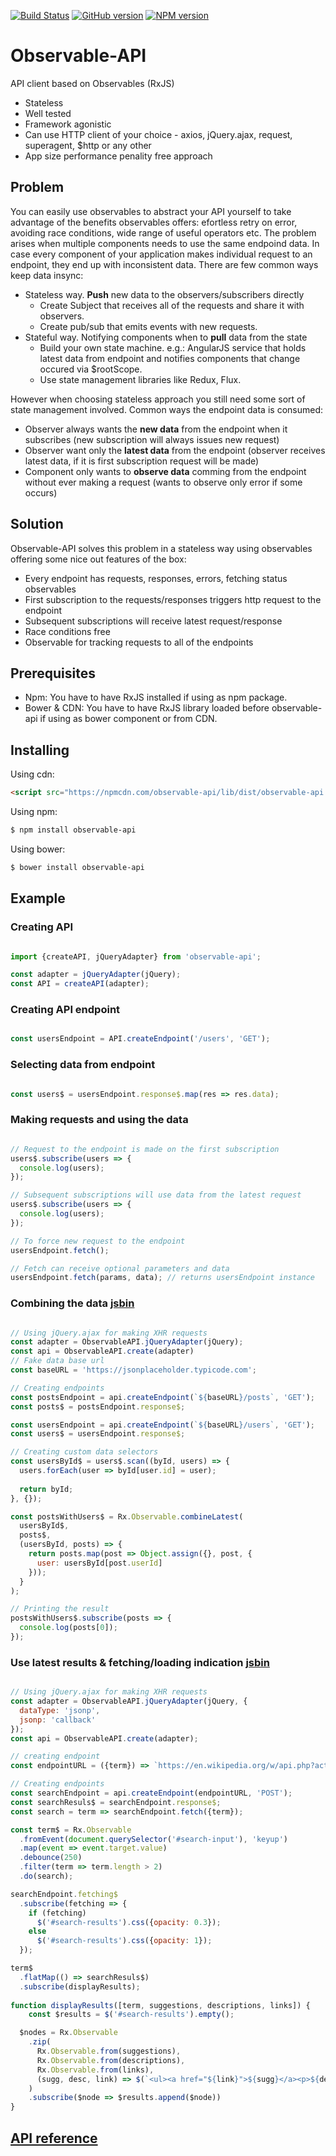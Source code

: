 [![Build Status](https://travis-ci.org/luknei/observable-api.svg)](https://travis-ci.org/luknei/observable-api)
[![GitHub version](https://img.shields.io/github/tag/luknei/observable-api.svg)](https://github.com/luknei/observable-api)
[![NPM version](https://img.shields.io/npm/v/observable-api.svg)](https://www.npmjs.com/package/observable-api)

# Observable-API
API client based on Observables (RxJS)

* Stateless
* Well tested
* Framework agonistic
* Can use HTTP client of your choice - axios, jQuery.ajax, request, superagent, $http or any other
* App size performance penality free approach

## Problem

You can easily use observables to abstract your API yourself to take advantage of the benefits observables offers: efortless retry on error, avoiding race conditions, wide range of useful operators etc. The problem arises when multiple components needs to use the same endpoind data. In case every component of your application makes individual request to an endpoint, they end up with inconsistent data. There are few common ways keep data insync:
* Stateless way. **Push** new data to the observers/subscribers directly
  * Create Subject that receives all of the requests and share it with observers.
  * Create pub/sub that emits events with new requests.
* Stateful way. Notifying components when to **pull** data from the state
  * Build your own state machine. e.g.: AngularJS service that holds latest data from endpoint and notifies components that change occured via $rootScope.
  * Use state management libraries like Redux, Flux.

However when choosing stateless approach you still need some sort of state management involved. Common ways the endpoint data is consumed:
* Observer always wants the **new data** from the endpoint when it subscribes (new subscription will always issues new request)
* Observer want only the **latest data** from the endpoint (observer receives latest data, if it is first subscription request will be made)
* Component only wants to **observe data** comming from the endpoint without ever making a request (wants to observe only error if some occurs)

## Solution
Observable-API solves this problem in a stateless way using observables offering some nice out features of the box:
* Every endpoint has requests, responses, errors, fetching status observables
* First subscription to the requests/responses triggers http request to the endpoint
* Subsequent subscriptions will receive latest request/response
* Race conditions free
* Observable for tracking requests to all of the endpoints

## Prerequisites

* Npm: You have to have RxJS installed if using as npm package.
* Bower & CDN: You have to have RxJS library loaded before observable-api if using as bower component or from CDN.

## Installing

Using cdn:

```html
<script src="https://npmcdn.com/observable-api/lib/dist/observable-api.js"></script>
```

Using npm:

```bash
$ npm install observable-api
```

Using bower:

```bash
$ bower install observable-api
```

## Example

### Creating API

```js

import {createAPI, jQueryAdapter} from 'observable-api';

const adapter = jQueryAdapter(jQuery);
const API = createAPI(adapter);

```

### Creating API endpoint

```js

const usersEndpoint = API.createEndpoint('/users', 'GET');

```

### Selecting data from endpoint

```js

const users$ = usersEndpoint.response$.map(res => res.data);

```

### Making requests and using the data

```js

// Request to the endpoint is made on the first subscription
users$.subscribe(users => {
  console.log(users);
});

// Subsequent subscriptions will use data from the latest request
users$.subscribe(users => {
  console.log(users);
});

// To force new request to the endpoint
usersEndpoint.fetch();

// Fetch can receive optional parameters and data
usersEndpoint.fetch(params, data); // returns usersEndpoint instance

```

### Combining the data [jsbin](https://jsbin.com/xasiduf/edit?html,js,console)

```js

// Using jQuery.ajax for making XHR requests
const adapter = ObservableAPI.jQueryAdapter(jQuery);
const api = ObservableAPI.create(adapter)
// Fake data base url
const baseURL = 'https://jsonplaceholder.typicode.com';

// Creating endpoints
const postsEndpoint = api.createEndpoint(`${baseURL}/posts`, 'GET');
const posts$ = postsEndpoint.response$;

const usersEndpoint = api.createEndpoint(`${baseURL}/users`, 'GET');
const users$ = usersEndpoint.response$;

// Creating custom data selectors
const usersById$ = users$.scan((byId, users) => {
  users.forEach(user => byId[user.id] = user);
  
  return byId;
}, {});

const postsWithUsers$ = Rx.Observable.combineLatest(
  usersById$,
  posts$,
  (usersById, posts) => {
    return posts.map(post => Object.assign({}, post, {
      user: usersById[post.userId]
    }));
  }
);

// Printing the result
postsWithUsers$.subscribe(posts => {
  console.log(posts[0]);
});

```

### Use latest results & fetching/loading indication [jsbin](https://jsbin.com/qugokav/edit?html,js,output)

```js

// Using jQuery.ajax for making XHR requests
const adapter = ObservableAPI.jQueryAdapter(jQuery, {
  dataType: 'jsonp',
  jsonp: 'callback'
});
const api = ObservableAPI.create(adapter);

// creating endpoint
const endpointURL = ({term}) => `https://en.wikipedia.org/w/api.php?action=opensearch&search=${term}&limit=3`;

// Creating endpoints
const searchEndpoint = api.createEndpoint(endpointURL, 'POST');
const searchResuls$ = searchEndpoint.response$;
const search = term => searchEndpoint.fetch({term});

const term$ = Rx.Observable
  .fromEvent(document.querySelector('#search-input'), 'keyup')
  .map(event => event.target.value)
  .debounce(250)
  .filter(term => term.length > 2)
  .do(search);

searchEndpoint.fetching$
  .subscribe(fetching => {
    if (fetching)
      $('#search-results').css({opacity: 0.3});
    else
      $('#search-results').css({opacity: 1});
  });

term$
  .flatMap(() => searchResuls$)
  .subscribe(displayResults);
  
function displayResults([term, suggestions, descriptions, links]) {
	const $results = $('#search-results').empty();

  $nodes = Rx.Observable
  	.zip(
      Rx.Observable.from(suggestions),
      Rx.Observable.from(descriptions),
      Rx.Observable.from(links),
      (sugg, desc, link) => $(`<ul><a href="${link}">${sugg}</a><p>${desc}</p></ul>`)
  	)
    .subscribe($node => $results.append($node))
}

```

## [API reference](https://github.com/luknei/observable-api/blob/master/typescript/observable-api.d.ts)
